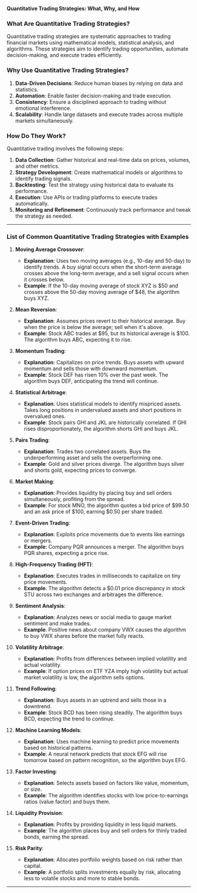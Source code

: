 **Quantitative Trading Strategies: What, Why, and How**

### What Are Quantitative Trading Strategies?
Quantitative trading strategies are systematic approaches to trading financial markets using mathematical models, statistical analysis, and algorithms. These strategies aim to identify trading opportunities, automate decision-making, and execute trades efficiently.

### Why Use Quantitative Trading Strategies?
1. **Data-Driven Decisions**: Reduce human biases by relying on data and statistics.
2. **Automation**: Enable faster decision-making and trade execution.
3. **Consistency**: Ensure a disciplined approach to trading without emotional interference.
4. **Scalability**: Handle large datasets and execute trades across multiple markets simultaneously.

### How Do They Work?
Quantitative trading involves the following steps:
1. **Data Collection**: Gather historical and real-time data on prices, volumes, and other metrics.
2. **Strategy Development**: Create mathematical models or algorithms to identify trading signals.
3. **Backtesting**: Test the strategy using historical data to evaluate its performance.
4. **Execution**: Use APIs or trading platforms to execute trades automatically.
5. **Monitoring and Refinement**: Continuously track performance and tweak the strategy as needed.

---

### List of Common Quantitative Trading Strategies with Examples

1. **Moving Average Crossover**:
   - **Explanation**: Uses two moving averages (e.g., 10-day and 50-day) to identify trends. A buy signal occurs when the short-term average crosses above the long-term average, and a sell signal occurs when it crosses below.
   - **Example**: If the 10-day moving average of stock XYZ is $50 and crosses above the 50-day moving average of $48, the algorithm buys XYZ.

2. **Mean Reversion**:
   - **Explanation**: Assumes prices revert to their historical average. Buy when the price is below the average; sell when it's above.
   - **Example**: Stock ABC trades at $95, but its historical average is $100. The algorithm buys ABC, expecting it to rise.

3. **Momentum Trading**:
   - **Explanation**: Capitalizes on price trends. Buys assets with upward momentum and sells those with downward momentum.
   - **Example**: Stock DEF has risen 10% over the past week. The algorithm buys DEF, anticipating the trend will continue.

4. **Statistical Arbitrage**:
   - **Explanation**: Uses statistical models to identify mispriced assets. Takes long positions in undervalued assets and short positions in overvalued ones.
   - **Example**: Stock pairs GHI and JKL are historically correlated. If GHI rises disproportionately, the algorithm shorts GHI and buys JKL.

5. **Pairs Trading**:
   - **Explanation**: Trades two correlated assets. Buys the underperforming asset and sells the overperforming one.
   - **Example**: Gold and silver prices diverge. The algorithm buys silver and shorts gold, expecting prices to converge.

6. **Market Making**:
   - **Explanation**: Provides liquidity by placing buy and sell orders simultaneously, profiting from the spread.
   - **Example**: For stock MNO, the algorithm quotes a bid price of $99.50 and an ask price of $100, earning $0.50 per share traded.

7. **Event-Driven Trading**:
   - **Explanation**: Exploits price movements due to events like earnings or mergers.
   - **Example**: Company PQR announces a merger. The algorithm buys PQR shares, expecting a price rise.

8. **High-Frequency Trading (HFT)**:
   - **Explanation**: Executes trades in milliseconds to capitalize on tiny price movements.
   - **Example**: The algorithm detects a $0.01 price discrepancy in stock STU across two exchanges and arbitrages the difference.

9. **Sentiment Analysis**:
   - **Explanation**: Analyzes news or social media to gauge market sentiment and make trades.
   - **Example**: Positive news about company VWX causes the algorithm to buy VWX shares before the market fully reacts.

10. **Volatility Arbitrage**:
    - **Explanation**: Profits from differences between implied volatility and actual volatility.
    - **Example**: If option prices on ETF YZA imply high volatility but actual market volatility is low, the algorithm sells options.

11. **Trend Following**:
    - **Explanation**: Buys assets in an uptrend and sells those in a downtrend.
    - **Example**: Stock BCD has been rising steadily. The algorithm buys BCD, expecting the trend to continue.

12. **Machine Learning Models**:
    - **Explanation**: Uses machine learning to predict price movements based on historical patterns.
    - **Example**: A neural network predicts that stock EFG will rise tomorrow based on pattern recognition, so the algorithm buys EFG.

13. **Factor Investing**:
    - **Explanation**: Selects assets based on factors like value, momentum, or size.
    - **Example**: The algorithm identifies stocks with low price-to-earnings ratios (value factor) and buys them.

14. **Liquidity Provision**:
    - **Explanation**: Profits by providing liquidity in less liquid markets.
    - **Example**: The algorithm places buy and sell orders for thinly traded bonds, earning the spread.

15. **Risk Parity**:
    - **Explanation**: Allocates portfolio weights based on risk rather than capital.
    - **Example**: A portfolio splits investments equally by risk, allocating less to volatile stocks and more to stable bonds.

---


